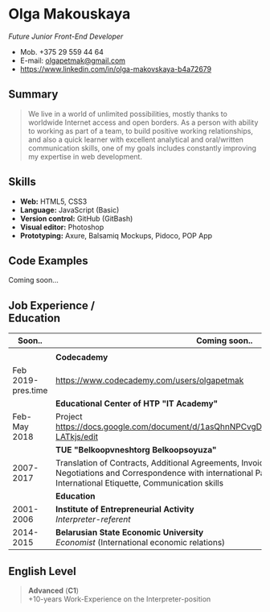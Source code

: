 # **Olga Makouskaya**

*Future Junior Front-End Developer*

- Mob. +375 29 559 44 64 
- E-mail:	olgapetmak@gmail.com
- https://www.linkedin.com/in/olga-makovskaya-b4a72679 

## Summary

> We live in a world of unlimited possibilities, mostly thanks to worldwide Internet access and open borders. As a person with ability to working as part of a team, to build positive working relationships, and also a quick learner with excellent analytical and oral/written communication skills, one of my goals includes constantly improving my expertise in web development. 

## Skills

- **Web:** HTML5, CSS3
- **Language:** JavaScript (Basic)
- **Version control:** GitHub (GitBash)
- **Visual editor:** Photoshop
- **Prototyping:** Axure, Balsamiq Mockups, Pidoco, POP App

 ## Code Examples
Coming soon...

## Job Experience /<br> Education 



|Soon..     |Coming soon..                                   |Soon..                    |
|-----------|------------------------------------------------|--------------------------|
| |  ||
|                |**Codecademy**|
|Feb 2019-pres.time   |https://www.codecademy.com/users/olgapetmak       |*On-line course*       |
|           |**Educational Center of HTP "IT Academy"**        |                       |
|Feb-May 2018|Project https://docs.google.com/document/d/1asQhnNPCvgDWeMCuZ2oPo3HLFO8YgpfjOdyL-LATkjs/edit |*IT Business Analysist*|
|           |**TUE "Belkoopvneshtorg Belkoopsoyuza"**           |                       |
|2007-2017  |Translation of Contracts, Additional Agreements, Invoices, other accompanying docs;<br> Negotiations and Correspondence with international Partners;<br> International Etiquette, Communication skills                                            |*Interpreter*          |
|           |**Education**                                      |                       |
|2001-2006  |**Institute of Entrepreneurial Activity**<br> *Interpreter-referent*         |Bachelor's degree|
|2014-2015  |**Belarusian State Economic University**<br> *Economist* (International economic relations)                                           |Bachelor's degree|

## English Level
>**Advanced** (**C1**)<br>
>+10-years Work-Experience on the Interpreter-position
